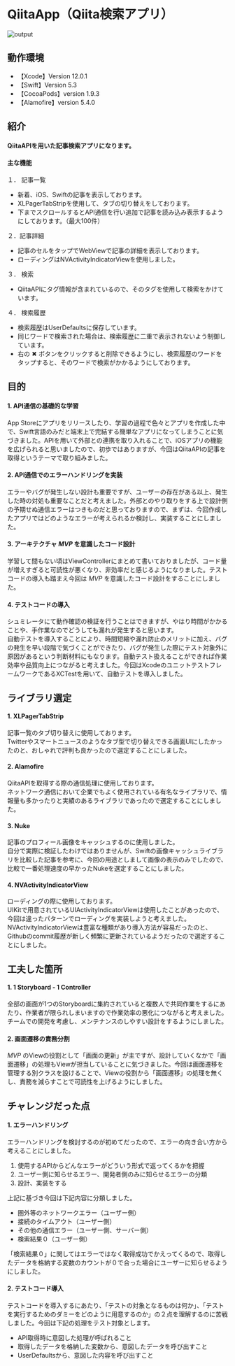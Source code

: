 # QiitaApp（Qiita検索アプリ）
![output](https://user-images.githubusercontent.com/64976657/101054665-78219780-35cc-11eb-88a3-11cd5f0f4f38.gif)


## 動作環境
* 【Xcode】Version 12.0.1
* 【Swift】Version 5.3
* 【CocoaPods】version 1.9.3
* 【Alamofire】version 5.4.0


## 紹介
#### QiitaAPIを用いた記事検索アプリになります。
#### 主な機能

１． 記事一覧  
* 新着、iOS、Swiftの記事を表示しております。
* XLPagerTabStripを使用して、タブの切り替えをしております。
* 下までスクロールするとAPI通信を行い追加で記事を読み込み表示するようにしております。（最大100件）

２．記事詳細
* 記事のセルをタップでWebViewで記事の詳細を表示しております。
* ローディングはNVActivityIndicatorViewを使用しました。

３． 検索
* QiitaAPIにタグ情報が含まれているので、そのタグを使用して検索をかけています。

４． 検索履歴
* 検索履歴はUserDefaultsに保存しています。
* 同じワードで検索された場合は、検索履歴に二重で表示されないよう制御しています。
* 右の ✖︎ ボタンをクリックすると削除できるようにし、検索履歴のワードをタップすると、そのワードで検索がかかるようにしております。


## 目的
#### 1. API通信の基礎的な学習
App Storeにアプリをリリースしたり、学習の過程で色々とアプリを作成した中で、Swift言語のみだと端末上で完結する簡単なアプリになってしまうことに気づきました。APIを用いて外部との連携を取り入れることで、iOSアプリの機能を広げられると思いましたので、初歩ではありますが、今回はQiitaAPIの記事を取得というテーマで取り組みました。

#### 2. API通信でのエラーハンドリングを実装
エラーやバグが発生しない設計も重要ですが、ユーザーの存在がある以上、発生した時の対処も重要なことだと考えました。外部とのやり取りをする上で設計側の予期せぬ通信エラーはつきものだと思っておりますので、まずは、今回作成したアプリではどのようなエラーが考えられるか検討し、実装することにしました。

#### 3. アーキテクチャ _MVP_ を意識したコード設計
学習して間もない頃はViewControllerにまとめて書いておりましたが、コード量が増えすぎると可読性が悪くなり、非効率だと感じるようになりました。テストコードの導入も踏まえ今回は _MVP_ を意識したコード設計をすることにしました。

#### 4. テストコードの導入
シュミレータにて動作確認の検証を行うことはできますが、やはり時間がかかることや、手作業なのでどうしても漏れが発生すると思います。  
自動テストを導入することにより、時間短縮や漏れ防止のメリットに加え、バグの発生を早い段階で気づくことができたり、バグが発生した際にテスト対象外に原因があるという判断材料にもなります。自動テスト扱えることができれば作業効率や品質向上につながると考えました。今回はXcodeのユニットテストフレームワークであるXCTestを用いて、自動テストを導入しました。


## ライブラリ選定
#### 1. XLPagerTabStrip
記事一覧のタブ切り替えに使用しております。  
Twitterやスマートニュースのようなタブ型で切り替えできる画面UIにしたかったのと、おしゃれで評判も良かったので選定することにしました。

#### 2. Alamofire
QiitaAPIを取得する際の通信処理に使用しております。  
ネットワーク通信において企業でもよく使用されている有名なライブラリで、情報量も多かったりと実績のあるライブラリであったので選定することにしました。

#### 3. Nuke
記事のプロフィール画像をキャッシュするのに使用しました。  
自分で実際に検証したわけではありませんが、Swiftの画像キャッシュライブラリを比較した記事を参考に、今回の用途としまして画像の表示のみでしたので、比較で一番処理速度の早かったNukeを選定することにしました。

#### 4. NVActivityIndicatorView
ローディングの際に使用しております。  
UIKitで用意されているUIActivityIndicatorViewは使用したことがあったので、今回は違ったパターンでローディングを実装しようと考えました。NVActivityIndicatorViewは豊富な種類があり導入方法が容易だったのと、Githubのcommit履歴が新しく頻繁に更新されているようだったので選定することにしました。


## 工夫した箇所
#### 1. 1 Storyboard - 1 Controller
全部の画面が1つのStoryboardに集約されていると複数人で共同作業をするにあたり、作業者が限られしまいますので作業効率の悪化につながると考えました。チームでの開発を考慮し、メンテナンスのしやすい設計をするようにしました。

#### 2. 画面遷移の責務分割
_MVP_ のViewの役割として「画面の更新」が主ですが、設計していくなかで「画面遷移」の処理もViewが担当していることに気づきました。今回は画面遷移を管理する別クラスを設けることで、Viewの役割から「画面遷移」の処理を無くし、責務を減らすことで可読性を上げるようにしました。


## チャレンジだった点
#### 1. エラーハンドリング
エラーハンドリングを検討するのが初めてだったので、エラーの向き合い方から考えることにしました。   
1. 使用するAPIからどんなエラーがどういう形式で返ってくるかを把握
2. ユーザー側に知らせるエラー、開発者側のみに知らせるエラーの分類
3. 設計、実装をする

上記に基づき今回は下記内容に分類しました。
* 圏外等のネットワークエラー（ユーザー側）
* 接続のタイムアウト（ユーザー側）
* その他の通信エラー（ユーザー側、サーバー側）
* 検索結果０（ユーザー側）

「検索結果０」に関してはエラーではなく取得成功でかえってくるので、取得したデータを格納する変数のカウントが０で合った場合にユーザーに知らせるようにしました。

#### 2. テストコード導入
テストコードを導入するにあたり、「テストの対象となるものは何か」、「テストを実行するためのダミーをどのように用意するのか」の２点を理解するのに苦戦しました。今回は下記の処理をテスト対象とします。
* API取得時に意図した処理が呼ばれること
* 取得したデータを格納した変数から、意図したデータを呼び出すこと
* UserDefaultsから、意図した内容を呼び出すこと

